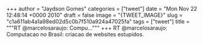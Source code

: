 
+++
author = "Jaydson Gomes"
categories = ["tweet"]
date = "Mon Nov 22 12:48:14 +0000 2010"
draft = false
image = "{TWEET_IMAGE}"
slug = "c1a611ab4a1a98ed02d5c0b7f510a924a47025fa"
tags = ["tweet"]
title = """RT @marcelosaraujo: Compu..."""
+++
RT @marcelosaraujo: Computacao no Brasil: criacao de websites estupidos.
